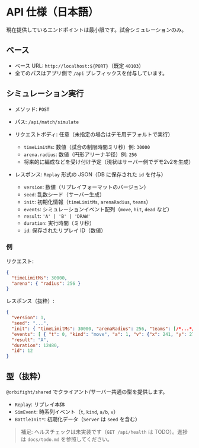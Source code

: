 # API 仕様（日本語）

現在提供しているエンドポイントは最小限です。試合シミュレーションのみ。

## ベース
- ベース URL: `http://localhost:${PORT}`（既定 `40103`）
- 全てのパスはアプリ側で `/api` プレフィックスを付与しています。

## シミュレーション実行
- メソッド: `POST`
- パス: `/api/match/simulate`
- リクエストボディ: 任意（未指定の場合はデモ用デフォルトで実行）
  - `timeLimitMs`: 数値（試合の制限時間ミリ秒）例: `30000`
  - `arena.radius`: 数値（円形アリーナ半径）例: `256`
  - 将来的に編成などを受け付け予定（現状はサーバー側でデモ2v2を生成）

- レスポンス: `Replay` 形式の JSON（DB に保存された `id` を付与）
  - `version`: 数値（リプレイフォーマットのバージョン）
  - `seed`: 乱数シード（サーバー生成）
  - `init`: 初期化情報（`timeLimitMs`, `arenaRadius`, `teams`）
  - `events`: シミュレーションイベント配列（`move`, `hit`, `dead` など）
  - `result`: `'A' | 'B' | 'DRAW'`
  - `duration`: 実行時間（ミリ秒）
  - `id`: 保存されたリプレイ ID（数値）

### 例
リクエスト:
```json
{
  "timeLimitMs": 30000,
  "arena": { "radius": 256 }
}
```
レスポンス（抜粋）:
```json
{
  "version": 1,
  "seed": "...",
  "init": { "timeLimitMs": 30000, "arenaRadius": 256, "teams": [/*...*/] },
  "events": [ { "t": 0, "kind": "move", "a": 1, "v": {"x": 241, "y": 270} } ],
  "result": "A",
  "duration": 12480,
  "id": 12
}
```

## 型（抜粋）
`@orbifight/shared` でクライアント/サーバー共通の型を提供します。
- `Replay`: リプレイ本体
- `SimEvent`: 時系列イベント（`t`, `kind`, `a/b`, `v`）
- `BattleInit*`: 初期化データ（`Server` は `seed` を含む）

> 補足: ヘルスチェックは未実装です（`GET /api/health` は TODO）。進捗は `docs/todo.md` を参照してください。
